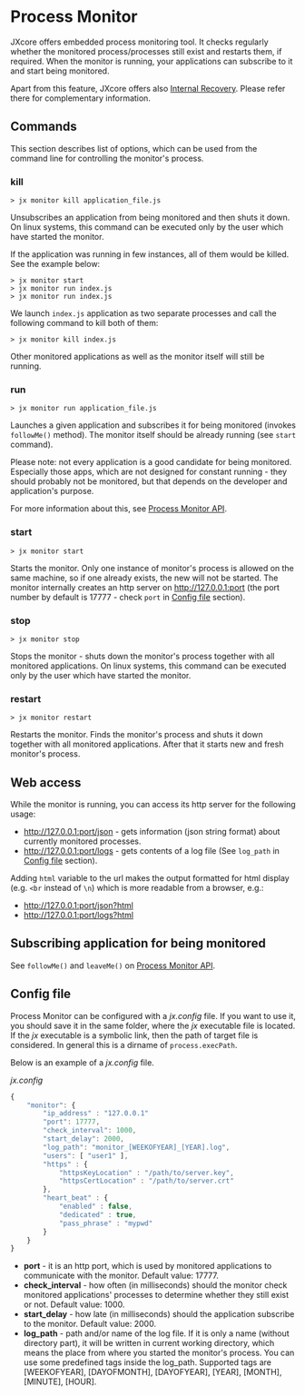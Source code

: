 
# Process Monitor

JXcore offers embedded process monitoring tool. It checks regularly whether the monitored process/processes still exist and restarts them, if required.
When the monitor is running, your applications can subscribe to it and start being monitored.

Apart from this feature, JXcore offers also [Internal Recovery](jxcore-feature-internal-recovery.markdown).
Please refer there for complementary information.

## Commands

This section describes list of options, which can be used from the command line for controlling the monitor's process.

### kill

    > jx monitor kill application_file.js

Unsubscribes an application from being monitored and then shuts it down.
On linux systems, this command can be executed only by the user which have started the monitor.

If the application was running in few instances, all of them would be killed. See the example below:

    > jx monitor start
    > jx monitor run index.js
    > jx monitor run index.js

We launch `index.js` application as two separate processes and call the following command to kill both of them:

    > jx monitor kill index.js

Other monitored applications as well as the monitor itself will still be running.

### run

    > jx monitor run application_file.js

Launches a given application and subscribes it for being monitored (invokes `followMe()` method).
The monitor itself should be already running (see `start` command).

Please note: not every application is a good candidate for being monitored.
Especially those apps, which are not designed for constant running - they should probably not be monitored,
but that depends on the developer and application's purpose.

For more information about this, see [Process Monitor API](jxcore-monitor.markdown).

### start

    > jx monitor start

Starts the monitor. Only one instance of monitor's process is allowed on the same machine, so if one already exists, the new will not be started.
The monitor internally creates an http server on http://127.0.0.1:port (the port number by default is 17777 - check `port` in [Config file](#config-file) section).

### stop

    > jx monitor stop

Stops the monitor - shuts down the monitor's process together with all monitored applications.
On linux systems, this command can be executed only by the user which have started the monitor.

### restart

    > jx monitor restart

Restarts the monitor. Finds the monitor's process and shuts it down together with all monitored applications.
After that it starts new and fresh monitor's process.

## Web access

While the monitor is running, you can access its http server for the following usage:

* http://127.0.0.1:port/json - gets information (json string format) about currently monitored processes.
* http://127.0.0.1:port/logs - gets contents of a log file (See `log_path` in [Config file](#config-file) section).

Adding `html` variable to the url makes the output formatted for html display (e.g. `<br` instead of `\n`) which is more readable from a browser, e.g.:

* http://127.0.0.1:port/json?html
* http://127.0.0.1:port/logs?html

## Subscribing application for being monitored

See `followMe()` and `leaveMe()` on [Process Monitor API](jxcore-monitor.markdown).

## Config file

Process Monitor can be configured with a *jx.config* file. If you want to use it, you should save it in the same folder,
where the *jx* executable file is located. If the *jx* executable is a symbolic link, then the path of target file is considered.
In general this is a dirname of `process.execPath`.

Below is an example of a *jx.config* file.

*jx.config*

```js
{
    "monitor": {
        "ip_address" : "127.0.0.1"
        "port": 17777,
        "check_interval": 1000,
        "start_delay": 2000,
        "log_path": "monitor_[WEEKOFYEAR]_[YEAR].log",
        "users": [ "user1" ],
        "https" : {
            "httpsKeyLocation" : "/path/to/server.key",
            "httpsCertLocation" : "/path/to/server.crt"
        },
        "heart_beat" : {
            "enabled" : false,
            "dedicated" : true,
            "pass_phrase" : "mypwd"
        }
    }
}
```

* **port** - it is an http port, which is used by monitored applications to communicate with the monitor. Default value: 17777.
* **check_interval** - how often (in milliseconds) should the monitor check monitored applications' processes
to determine whether they still exist or not. Default value: 1000.
* **start_delay** - how late (in milliseconds) should the application subscribe to the monitor. Default value: 2000.
* **log_path** - path and/or name of the log file. If it is only a name (without directory part),
it will be written in current working directory, which means the place from where you started the monitor's process.
You can use some predefined tags inside the log_path. Supported tags are [WEEKOFYEAR], [DAYOFMONTH], [DAYOFYEAR], [YEAR], [MONTH], [MINUTE], [HOUR].


